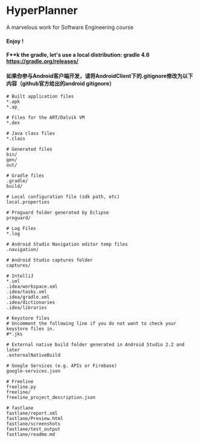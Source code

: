 # HyperPlanner
A marvelous work for Software Engineering course

#### Enjoy ! 

#### F**k the gradle, let's use a local distribution: gradle 4.6 https://gradle.org/releases/

#### 如果你参与Android客户端开发，请将AndroidClient下的.gitignore修改为以下内容（github官方给出的android gitignore）

```
# Built application files
*.apk
*.ap_

# Files for the ART/Dalvik VM
*.dex

# Java class files
*.class

# Generated files
bin/
gen/
out/

# Gradle files
.gradle/
build/

# Local configuration file (sdk path, etc)
local.properties

# Proguard folder generated by Eclipse
proguard/

# Log Files
*.log

# Android Studio Navigation editor temp files
.navigation/

# Android Studio captures folder
captures/

# IntelliJ
*.iml
.idea/workspace.xml
.idea/tasks.xml
.idea/gradle.xml
.idea/dictionaries
.idea/libraries

# Keystore files
# Uncomment the following line if you do not want to check your keystore files in.
#*.jks

# External native build folder generated in Android Studio 2.2 and later
.externalNativeBuild

# Google Services (e.g. APIs or Firebase)
google-services.json

# Freeline
freeline.py
freeline/
freeline_project_description.json

# fastlane
fastlane/report.xml
fastlane/Preview.html
fastlane/screenshots
fastlane/test_output
fastlane/readme.md
```
